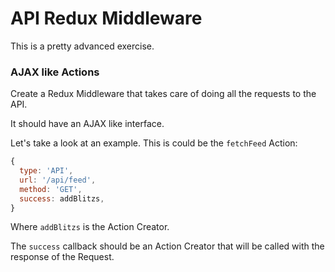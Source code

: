 # API Redux Middleware

This is a pretty advanced exercise.

### AJAX like Actions

Create a Redux Middleware that takes care of doing all the requests to the API.

It should have an AJAX like interface.

Let's take a look at an example. This is could be the `fetchFeed` Action:

```javascript
{
  type: 'API',
  url: '/api/feed',
  method: 'GET',
  success: addBlitzs,
}
```

Where `addBlitzs` is the Action Creator.

The `success` callback should be an Action Creator that will be called with the response of the Request.
